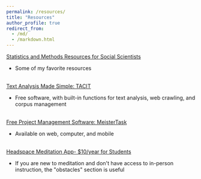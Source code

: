 ```yaml
---
permalink: /resources/
title: "Resources"
author_profile: true
redirect_from: 
  - /md/
  - /markdown.html
---
```



<a href="https://ciskiwitch.github.io/methods">
    Statistics and Methods Resources for Social Scientists </a>
<ul>
  <li>Some of my favorite resources</li>
</ul>
<br>
<a href="http://tacit.usc.edu/">
    Text Analysis Made Simple: TACIT</a>
<ul>
  <li>Free software, with built-in functions for text analysis, web crawling, and corpus management</li>
</ul>
<br>
<a href="https://www.mindmeister.com/mt/signup">
    Free Project Management Software: MeisterTask </a>
<ul>
  <li>Available on web, computer, and mobile</li>
</ul>
<br>
<a href="https://www.mindmeister.com/mt/signup">
    Headspace Meditation App- $10/year for Students </a>
<ul>
  <li>If you are new to meditation and don't have access to in-person instruction, the "obstacles" section is useful</li>
</ul>
